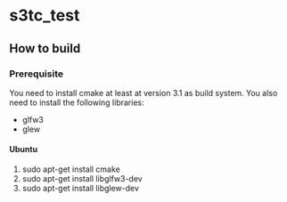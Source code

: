 # s3tc_test
## How to build
### Prerequisite

You need to install cmake at least at version 3.1 as build system.
You also need to install the following libraries:

  * glfw3
  * glew

#### Ubuntu
  1) sudo apt-get install cmake
  2) sudo apt-get install libglfw3-dev
  3) sudo apt-get install libglew-dev
